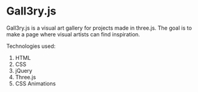 # Gall3ry.js

Gall3ry.js is a visual art gallery for projects made in three.js. The goal is to make a page where visual artists can find inspiration.

Technologies used:
  1. HTML
  2. CSS
  3. jQuery
  4. Three.js
  5. CSS Animations
  
